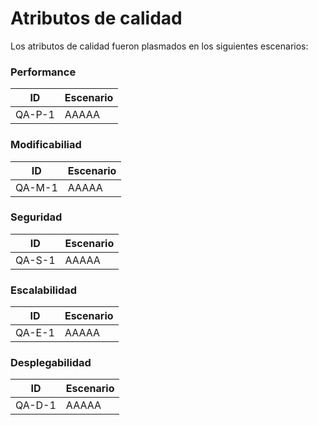 # Atributos de calidad
Los atributos de calidad fueron plasmados en los siguientes escenarios:

### Performance
| **ID** | **Escenario** |
|---|---|
| QA-P-1 | AAAAA|

### Modificabiliad
| **ID** | **Escenario** |
|---|---|
| QA-M-1 | AAAAA|

### Seguridad
| **ID** | **Escenario** |
|---|---|
| QA-S-1 | AAAAA|

### Escalabilidad
| **ID** | **Escenario** |
|---|---|
| QA-E-1 | AAAAA|

### Desplegabilidad
| **ID** | **Escenario** |
|---|---|
| QA-D-1 | AAAAA|
